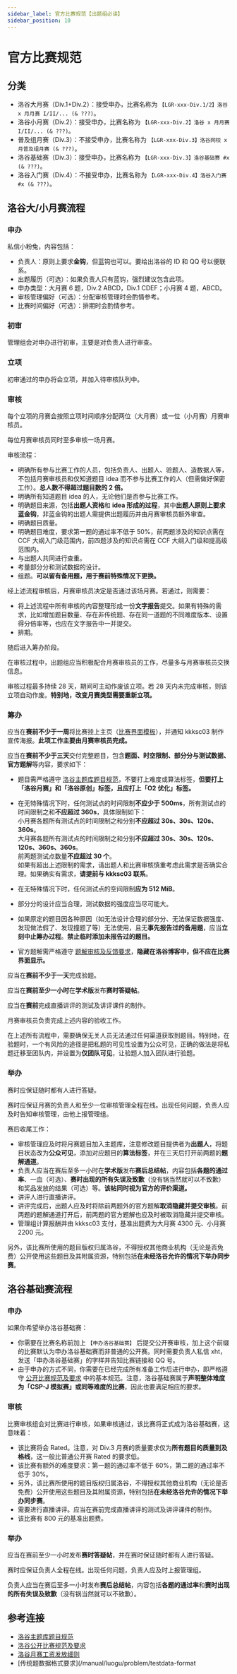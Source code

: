 ```yaml
---
sidebar_label: 官方比赛规范【出题组必读】
sidebar_position: 10
---
```


# 官方比赛规范

## 分类

- 洛谷大月赛（Div.1+Div.2）：接受申办，比赛名称为 `【LGR-xxx-Div.1/2】洛谷 x 月月赛 I/II/... (& ???)`。
- 洛谷小月赛（Div.2）：接受申办，比赛名称为 `【LGR-xxx-Div.2】洛谷 x 月月赛 I/II/... (& ???)`。
- 普及组月赛（Div.3）：不接受申办，比赛名称为 `【LGR-xxx-Div.3】洛谷网校 x 月普及组月赛 (& ???)`。
- 洛谷基础赛（Div.3）：接受申办，比赛名称为 `【LGR-xxx-Div.3】洛谷基础赛 #x (& ???)`。
- 洛谷入门赛（Div.4）：不接受申办，比赛名称为 `【LGR-xxx-Div.4】洛谷入门赛 #x (& ???)`。

## 洛谷大/小月赛流程

### 申办

私信小粉兔，内容包括：

- 负责人：原则上要求**金钩**，但蓝钩也可以。要给出洛谷的 ID 和 QQ 号以便联系。
- 出题履历（可选）：如果负责人只有蓝钩，强烈建议包含此项。
- 申办类型：大月赛 6 题，Div.2 ABCD，Div.1 CDEF；小月赛 4 题，ABCD。
- 审核管理偏好（可选）：分配审核管理时会酌情参考。
- 比赛时间偏好（可选）：排期时会酌情参考。

### 初审

管理组会对申办进行初审，主要是对负责人进行审查。

### 立项

初审通过的申办将会立项，并加入待审核队列中。

### 审核

每个立项的月赛会按照立项时间顺序分配两位（大月赛）或一位（小月赛）月赛审核员。

每位月赛审核员同时至多审核一场月赛。

审核流程：

- 明确所有参与比赛工作的人员，包括负责人、出题人、验题人、造数据人等，不包括月赛审核员和仅知道题目 idea 而不参与比赛工作的人（但需做好保密工作）。**总人数不得超过题目数的 2 倍。**
- 明确所有知道题目 idea 的人，无论他们是否参与比赛工作。
- 明确题目来源，包括**出题人资格**和 **idea 形成的过程**，其中**出题人原则上要求蓝金钩**，非蓝金钩的出题人需提供出题履历并由月赛审核员额外审查。
- 明确题目质量。
- 明确题目难度，要求第一题的通过率不低于 50%，前两题涉及的知识点需在 CCF 大纲入门级范围内，前四题涉及的知识点需在 CCF 大纲入门级和提高级范围内。
- 与出题人共同进行查重。
- 考量部分分和测试数据的设计。
- 组题。**可以留有备用题，用于赛前特殊情况下更换。**

经上述流程审核后，月赛审核员决定是否通过该场月赛。若通过，则需要：

- 将上述流程中所有审核的内容整理形成一份**文字报告**提交。如果有特殊的需求，比如增加题目数量、存在非传统题、存在同一道题的不同难度版本、设置得分倍率等，也应在文字报告中一并提交。
- 排期。

随后进入筹办阶段。

在审核过程中，出题组应当积极配合月赛审核员的工作，尽量多与月赛审核员交换信息。

审核过程最多持续 28 天，期间可主动作废该立项。若 28 天内未完成审核，则该立项自动作废。**特别地，改变月赛类型需要重新立项。**

### 筹办

应当在**赛前不少于一周**将比赛挂上主页（[比赛界面模板](https://www.luogu.com.cn/paste/igwgqgfg)），并通知 kkksc03 制作宣传海报。**此项工作主要由月赛审核员完成。**

应当在**赛前不少于三天**交付完整题目，包含**题面、时空限制、部分分与测试数据、官方题解**等内容，要求如下：

- 题目需严格遵守 [洛谷主题库题目规范](../problem-standard.md)，不要打上难度或算法标签，**但要打上「洛谷月赛」和「洛谷原创」标签，且应打上「O2 优化」标签。**

- 在无特殊情况下时，任何测试点的时间限制**不应少于 500ms**，所有测试点的时间限制之和**不应超过 360s**，具体限制如下：  
  小月赛各题所有测试点的时间限制之和分别**不应超过 30s、30s、120s、360s**。  
  大月赛各题所有测试点的时间限制之和分别**不应超过 30s、30s、120s、120s、360s、360s**。  
  前两题测试点数量**不应超过 30 个**。  
  如果有超出上述限制的需求，请出题人和比赛审核慎重考虑此需求是否确实合理。如果确实有需求，**请提前与 kkksc03 联系**。

- 在无特殊情况下时，任何测试点的空间限制**应为 512 MiB**。

- 部分分的设计应当合理，测试数据的强度应当尽可能大。

- 如果原定的题目因各种原因（如无法设计合理的部分分、无法保证数据强度、发现做法假了、发现撞题了等）无法使用，且无**事先报告过的备用题**，应当**立刻中止筹办过程**。**禁止临时添加未报告过的题目。**

- 官方题解需严格遵守 [题解审核及反馈要求](../solution-standard.mdx)，**隐藏在洛谷博客中，但不应在比赛界面显示。**

应当在**赛前不少于一天**完成验题。

应当在**赛前至少一小时**在**学术版**发布**赛时答疑帖**。

应当在**赛前**完成直播讲评的测试及讲评课件的制作。

月赛审核员负责完成上述内容的验收工作。

在上述所有流程中，需要确保无关人员无法通过任何渠道获取到题目。特别地，在验题时，一个有风险的途径是把私题的可见性设置为公众可见，正确的做法是将私题迁移至团队内，并设置为**仅团队可见**，让验题人加入团队进行验题。

### 举办

赛时应保证随时都有人进行答疑。

赛时应保证月赛的负责人和至少一位审核管理全程在线。出现任何问题，负责人应及时告知审核管理，由他上报管理组。

赛后收尾工作：

- 审核管理应及时将月赛题目加入主题库，注意修改题目提供者为**出题人**，将题目状态改为**公众可见**，添加对应题目的**算法标签**，并在三天后打开前两题的**题解通道**。
- 负责人应当在赛后至多一小时在**学术版**发布**赛后总结帖**，内容包括**各题的通过率**、一血（可选）、**赛时出现的所有失误及致歉**（没有锅当然就可以不致歉）和奖品发放的结果（可选）等。**该帖同时视为官方的评价渠道。**
- 讲评人进行直播讲评。
- 讲评完成后，出题人应及时将除前两题外的官方题解**取消隐藏并提交审核**。前两题的题解通道打开后，前两题的官方题解也应及时被取消隐藏并提交审核。
- 管理组计算报酬并由 kkksc03 支付，基准出题费为大月赛 4300 元、小月赛 2200 元。

另外，该比赛所使用的题目版权归属洛谷，不得授权其他商业机构（无论是否免费）公开使用这些题目及其附属资源，特别包括**在未经洛谷允许的情况下举办同步赛**。

## 洛谷基础赛流程

### 申办

如果你希望举办洛谷基础赛：

- 你需要在比赛名称前加上 `【申办洛谷基础赛】` 后提交公开赛审核，加上这个前缀的比赛默认为申办洛谷基础赛而非普通的公开赛。同时需要负责人私信 xht，发送「申办洛谷基础赛」的字样并告知比赛链接和 QQ 号。
- 由于申办的方式不同，你需要在已经完成所有准备工作后进行申办，即严格遵守 [公开比赛规范及要求](../contest-standard.md) 中的基本规范。注意，洛谷基础赛属于**声明整体难度为「CSP-J 模拟赛」或同等难度的比赛**，因此也要满足相应的要求。

### 审核

比赛审核组会对比赛进行审核，如果审核通过，该比赛将正式成为洛谷基础赛，这意味着：

- 该比赛将会 Rated。注意，对 Div.3 月赛的质量要求仅为**所有题目的质量到及格线**，这一般比普通公开赛 Rated 的要求低。
- 该比赛有额外的难度要求：第一题的通过率不低于 60%，第二题的通过率不低于 30%。
- 另外，该比赛所使用的题目版权归属洛谷，不得授权其他商业机构（无论是否免费）公开使用这些题目及其附属资源，特别包括**在未经洛谷允许的情况下举办同步赛**。
- 需要进行直播讲评。应当在赛前完成直播讲评的测试及讲评课件的制作。
- 该比赛有 800 元的基准出题费。

### 举办

应当在赛前至少一小时发布**赛时答疑帖**，并在赛时保证随时都有人进行答疑。

赛时应保证负责人全程在线。出现任何问题，负责人应及时上报管理组。

负责人应当在赛后至多一小时发布**赛后总结帖**，内容包括**各题的通过率**和**赛时出现的所有失误及致歉**（没有锅当然就可以不致歉）。

## 参考连接

- [洛谷主题库题目规范](../problem-standard.md)
- [洛谷公开比赛规范及要求](../contest-standard.md)
- [洛谷月赛工资发放细则](./payroll.md)
- [传统题数据格式要求](/manual/luogu/problem/testdata-format
